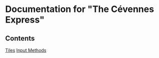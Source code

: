 # Documentation for "The Cévennes Express"
## Contents
[Tiles](./raw/export/tiles_export.md)
[Input Methods](./raw/export/input-methods_export.md)